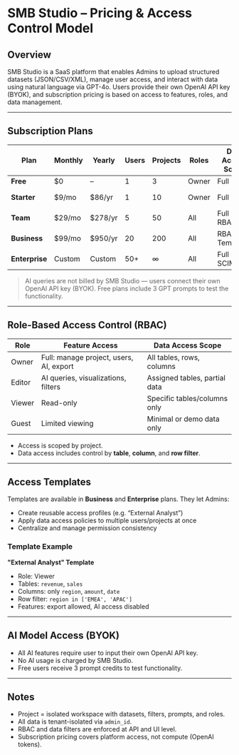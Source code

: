# SMB Studio – Pricing & Access Control Model

## Overview

SMB Studio is a SaaS platform that enables Admins to upload structured datasets (JSON/CSV/XML), manage user access, and interact with data using natural language via GPT-4o. Users provide their own OpenAI API key (BYOK), and subscription pricing is based on access to features, roles, and data management.

---

## Subscription Plans

| Plan           | Monthly     | Yearly         | Users | Projects | Roles     | Data Access Scope   | Support        |
|-------------   |-------------|----------------|-------|----------|-----------|---------------------|----------------|
| **Free**       | $0          | –              | 1     | 3        | Owner     | Full                | Community      |
| **Starter**    | $9/mo       | $86/yr         | 1     | 10       | Owner     | Full                | Email (48h SLA)|
| **Team**       | $29/mo      | $278/yr        | 5     | 50       | All       | Full + RBAC         | Priority Email |
| **Business**   | $99/mo      | $950/yr        | 20    | 200      | All       | RBAC + Templates    | SLA 24h        |
| **Enterprise** | Custom      | Custom         | 50+   | ∞        | All       | Full + SCIM/IAM     | SLA 4h         |

> AI queries are not billed by SMB Studio — users connect their own OpenAI API key (BYOK). Free plans include 3 GPT prompts to test the functionality.

---

## Role-Based Access Control (RBAC)

| Role     | Feature Access                           | Data Access Scope                |
|----------|------------------------------------------|----------------------------------|
| Owner    | Full: manage project, users, AI, export  | All tables, rows, columns        |
| Editor   | AI queries, visualizations, filters      | Assigned tables, partial data    |
| Viewer   | Read-only                                | Specific tables/columns only     |
| Guest    | Limited viewing                          | Minimal or demo data only        |

- Access is scoped by project.
- Data access includes control by **table**, **column**, and **row filter**.

---

## Access Templates

Templates are available in **Business** and **Enterprise** plans. They let Admins:

- Create reusable access profiles (e.g. “External Analyst”)
- Apply data access policies to multiple users/projects at once
- Centralize and manage permission consistency

### Template Example

**"External Analyst" Template**
- Role: Viewer
- Tables: `revenue`, `sales`
- Columns: only `region`, `amount`, `date`
- Row filter: `region in ['EMEA', 'APAC']`
- Features: export allowed, AI access disabled

---

## AI Model Access (BYOK)

- All AI features require user to input their own OpenAI API key.
- No AI usage is charged by SMB Studio.
- Free users receive 3 prompt credits to test functionality.

---

## Notes

- Project = isolated workspace with datasets, filters, prompts, and roles.
- All data is tenant-isolated via `admin_id`.
- RBAC and data filters are enforced at API and UI level.
- Subscription pricing covers platform access, not compute (OpenAI tokens).